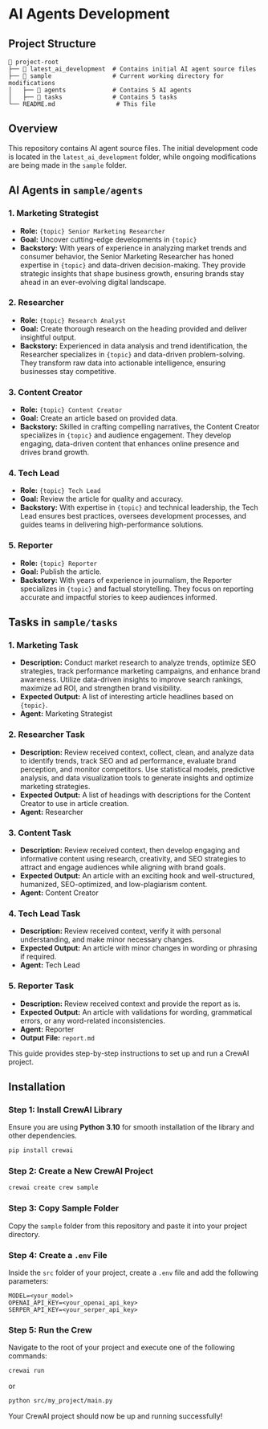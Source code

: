# AI Agents Development

## Project Structure

```
📂 project-root
├── 📂 latest_ai_development  # Contains initial AI agent source files
├── 📂 sample                 # Current working directory for modifications
│   ├── 📂 agents             # Contains 5 AI agents
│   ├── 📂 tasks              # Contains 5 tasks
└── README.md                 # This file
```

## Overview
This repository contains AI agent source files. The initial development code is located in the `latest_ai_development` folder, while ongoing modifications are being made in the `sample` folder.

## AI Agents in `sample/agents`

### 1. Marketing Strategist
- **Role:** `{topic} Senior Marketing Researcher`
- **Goal:** Uncover cutting-edge developments in `{topic}`
- **Backstory:** With years of experience in analyzing market trends and consumer behavior, the Senior Marketing Researcher has honed expertise in `{topic}` and data-driven decision-making. They provide strategic insights that shape business growth, ensuring brands stay ahead in an ever-evolving digital landscape.

### 2. Researcher
- **Role:** `{topic} Research Analyst`
- **Goal:** Create thorough research on the heading provided and deliver insightful output.
- **Backstory:** Experienced in data analysis and trend identification, the Researcher specializes in `{topic}` and data-driven problem-solving. They transform raw data into actionable intelligence, ensuring businesses stay competitive.

### 3. Content Creator
- **Role:** `{topic} Content Creator`
- **Goal:** Create an article based on provided data.
- **Backstory:** Skilled in crafting compelling narratives, the Content Creator specializes in `{topic}` and audience engagement. They develop engaging, data-driven content that enhances online presence and drives brand growth.

### 4. Tech Lead
- **Role:** `{topic} Tech Lead`
- **Goal:** Review the article for quality and accuracy.
- **Backstory:** With expertise in `{topic}` and technical leadership, the Tech Lead ensures best practices, oversees development processes, and guides teams in delivering high-performance solutions.

### 5. Reporter
- **Role:** `{topic} Reporter`
- **Goal:** Publish the article.
- **Backstory:** With years of experience in journalism, the Reporter specializes in `{topic}` and factual storytelling. They focus on reporting accurate and impactful stories to keep audiences informed.

## Tasks in `sample/tasks`

### 1. Marketing Task
- **Description:** Conduct market research to analyze trends, optimize SEO strategies, track performance marketing campaigns, and enhance brand awareness. Utilize data-driven insights to improve search rankings, maximize ad ROI, and strengthen brand visibility.
- **Expected Output:** A list of interesting article headlines based on `{topic}`.
- **Agent:** Marketing Strategist

### 2. Researcher Task
- **Description:** Review received context, collect, clean, and analyze data to identify trends, track SEO and ad performance, evaluate brand perception, and monitor competitors. Use statistical models, predictive analysis, and data visualization tools to generate insights and optimize marketing strategies.
- **Expected Output:** A list of headings with descriptions for the Content Creator to use in article creation.
- **Agent:** Researcher

### 3. Content Task
- **Description:** Review received context, then develop engaging and informative content using research, creativity, and SEO strategies to attract and engage audiences while aligning with brand goals.
- **Expected Output:** An article with an exciting hook and well-structured, humanized, SEO-optimized, and low-plagiarism content.
- **Agent:** Content Creator

### 4. Tech Lead Task
- **Description:** Review received context, verify it with personal understanding, and make minor necessary changes.
- **Expected Output:** An article with minor changes in wording or phrasing if required.
- **Agent:** Tech Lead


### 5. Reporter Task
- **Description:** Review received context and provide the report as is.
- **Expected Output:** An article with validations for wording, grammatical errors, or any word-related inconsistencies.
- **Agent:** Reporter
- **Output File:** `report.md`


This guide provides step-by-step instructions to set up and run a CrewAI project.

## Installation

### Step 1: Install CrewAI Library

Ensure you are using **Python 3.10** for smooth installation of the library and other dependencies.

```sh
pip install crewai
```

### Step 2: Create a New CrewAI Project

```sh
crewai create crew sample
```

### Step 3: Copy Sample Folder
Copy the `sample` folder from this repository and paste it into your project directory.

### Step 4: Create a `.env` File
Inside the `src` folder of your project, create a `.env` file and add the following parameters:

```
MODEL=<your_model>
OPENAI_API_KEY=<your_openai_api_key>
SERPER_API_KEY=<your_serper_api_key>
```

### Step 5: Run the Crew
Navigate to the root of your project and execute one of the following commands:

```sh
crewai run
```

or

```sh
python src/my_project/main.py
```

Your CrewAI project should now be up and running successfully!





